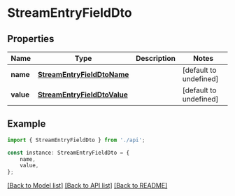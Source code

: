 # StreamEntryFieldDto


## Properties

Name | Type | Description | Notes
------------ | ------------- | ------------- | -------------
**name** | [**StreamEntryFieldDtoName**](StreamEntryFieldDtoName.md) |  | [default to undefined]
**value** | [**StreamEntryFieldDtoValue**](StreamEntryFieldDtoValue.md) |  | [default to undefined]

## Example

```typescript
import { StreamEntryFieldDto } from './api';

const instance: StreamEntryFieldDto = {
    name,
    value,
};
```

[[Back to Model list]](../README.md#documentation-for-models) [[Back to API list]](../README.md#documentation-for-api-endpoints) [[Back to README]](../README.md)
